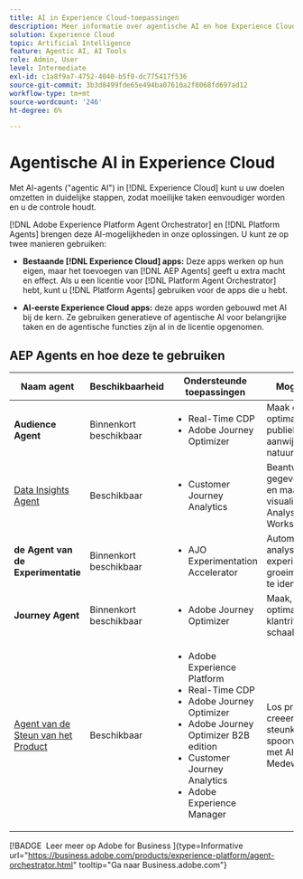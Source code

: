 ```yaml
---
title: AI in Experience Cloud-toepassingen
description: Meer informatie over agentische AI en hoe Experience Cloud-toepassingen gebruikmaken van Adobe agentic-framework.
solution: Experience Cloud
topic: Artificial Intelligence
feature: Agentic AI, AI Tools
role: Admin, User
level: Intermediate
exl-id: c1a8f9a7-4752-4040-b5f0-dc775417f536
source-git-commit: 3b3d8499fde65e494ba07610a2f8068fd697ad12
workflow-type: tm+mt
source-wordcount: '246'
ht-degree: 6%

---
```


# Agentische AI in Experience Cloud

Met AI-agents (&quot;agentic AI&quot;) in [!DNL Experience Cloud] kunt u uw doelen omzetten in duidelijke stappen, zodat moeilijke taken eenvoudiger worden en u de controle houdt.

[!DNL Adobe Experience Platform Agent Orchestrator] en [!DNL Platform Agents] brengen deze AI-mogelijkheden in onze oplossingen. U kunt ze op twee manieren gebruiken:

* **Bestaande [!DNL Experience Cloud] apps:** Deze apps werken op hun eigen, maar het toevoegen van [!DNL AEP Agents] geeft u extra macht en effect. Als u een licentie voor [!DNL Platform Agent Orchestrator] hebt, kunt u [!DNL Platform Agents] gebruiken voor de apps die u hebt.

* **AI-eerste Experience Cloud apps:** deze apps worden gebouwd met AI bij de kern. Ze gebruiken generatieve of agentische AI voor belangrijke taken en de agentische functies zijn al in de licentie opgenomen.

## AEP Agents en hoe deze te gebruiken

| Naam agent | Beschikbaarheid | Ondersteunde toepassingen | Mogelijkheden |
|---|----------|------------|----------|
| **Audience Agent** | Binnenkort beschikbaar | <ul><li>Real-Time CDP</li><li>Adobe Journey Optimizer</li></ul> | Maak en optimaliseer het publiek met de aanwijzingen voor natuurlijke talen. |
| [ Data Insights Agent ](https://experienceleague.adobe.com/en/docs/analytics-platform/using/cja-overview/cja-b2c-overview/data-analysis-ai) | Beschikbaar | <ul><li>Customer Journey Analytics</li></ul> | Beantwoord gegevensvragen en maak visualisaties in Analysis Workspace. |
| **de Agent van de Experimentatie** | Binnenkort beschikbaar | <ul><li>AJO Experimentation Accelerator</li></ul> | Automatische analyse om experimenten en groeimogelijkheden te identificeren. |
| **Journey Agent** | Binnenkort beschikbaar | <ul><li>Adobe Journey Optimizer</li></ul> | Maak, analyseer en optimaliseer klantritten op schaal. |
| [ Agent van de Steun van het Product ](https://experienceleague.adobe.com/en/docs/experience-platform/ai-assistant/new-features/customer-support) | Beschikbaar | <ul><li>Adobe Experience Platform</li><li>Real-Time CDP</li><li>Adobe Journey Optimizer</li><li>Adobe Journey Optimizer B2B edition</li><li>Customer Journey Analytics</li><li>Adobe Experience Manager</li></ul> | Los problemen op, creeer steunkaartjes, en spoorvooruitgang met AI Medewerker. |

[!BADGE &#x200B; Leer meer op Adobe for Business &#x200B;]{type=Informative url="https://business.adobe.com/products/experience-platform/agent-orchestrator.html" tooltip="Ga naar Business.adobe.com"}

<!-- 
* [Product Support Agent](https://experienceleague.adobe.com/en/docs/experience-platform/ai-assistant/new-features/customer-support) is a self-serve debugging and troubleshooting capability of [!UICONTROL AI Assistant] that you can use for Experience Platform features and applications. Troubleshoot support issues without leaving your workflows, create customer support tickets, and track case progress using AI Assistant.
* [Data Insights Agent](https://experienceleague.adobe.com/en/docs/analytics-platform/using/cja-overview/cja-b2c-overview/data-analysis-ai) is accessible from the AI Assistant in Customer Journey Analytics. It is a generative AI conversation agent that quickly and efficiently answers questions about your data. It builds relevant visualizations in Analysis Workspace using components from your data view and using your actual data. -->








